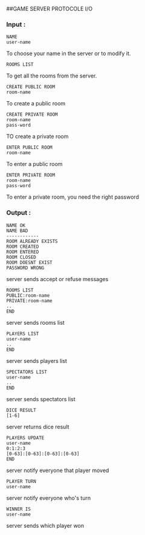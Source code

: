 ##GAME SERVER PROTOCOLE I/O
### Input :
	NAME
	user-name
To choose your name in the server or to modify it.

	ROOMS LIST

To get all the rooms from the server.

	CREATE PUBLIC ROOM
	room-name

To create a public room

	CREATE PRIVATE ROOM
	room-name
	pass-word
	
TO create a private room

	ENTER PUBLIC ROOM
	room-name

To enter a public room

	ENTER PRIVATE ROOM
	room-name
	pass-word

To enter a private room, you need the right password

### Output :


	NAME OK
	NAME BAD
	------------
	ROOM ALREADY EXISTS
	ROOM CREATED
	ROOM ENTERED
	ROOM CLOSED
	ROOM DOESNT EXIST
	PASSWORD WRONG

server sends accept or refuse messages 

	ROOMS LIST
	PUBLIC:room-name
	PRIVATE:room-name
	..
	END

server sends rooms list

	PLAYERS LIST
	user-name
	..
	END

server sends players list

	SPECTATORS LIST
	user-name
	..
	END
	
server sends spectators list

	DICE RESULT
	[1-6]

server returns dice result

	PLAYERS UPDATE
	user-name
	0:1:2:3
	[0-63]:[0-63]:[0-63]:[0-63]
	END

server notify everyone that player moved

	PLAYER TURN
	user-name

server notify everyone who's turn
	
	WINNER IS
	user-name

server sends which player won